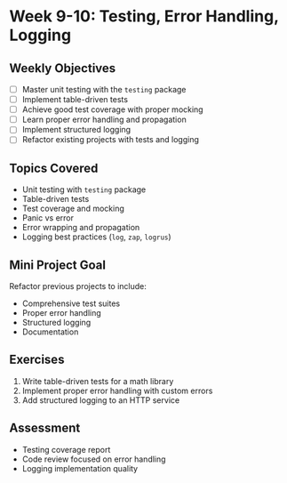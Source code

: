 # Week 9-10: Testing, Error Handling, Logging

## Weekly Objectives

- [ ] Master unit testing with the `testing` package
- [ ] Implement table-driven tests
- [ ] Achieve good test coverage with proper mocking
- [ ] Learn proper error handling and propagation
- [ ] Implement structured logging
- [ ] Refactor existing projects with tests and logging

## Topics Covered

- Unit testing with `testing` package
- Table-driven tests
- Test coverage and mocking
- Panic vs error
- Error wrapping and propagation
- Logging best practices (`log`, `zap`, `logrus`)

## Mini Project Goal

Refactor previous projects to include:
- Comprehensive test suites
- Proper error handling
- Structured logging
- Documentation

## Exercises

1. Write table-driven tests for a math library
2. Implement proper error handling with custom errors
3. Add structured logging to an HTTP service

## Assessment

- Testing coverage report
- Code review focused on error handling
- Logging implementation quality
